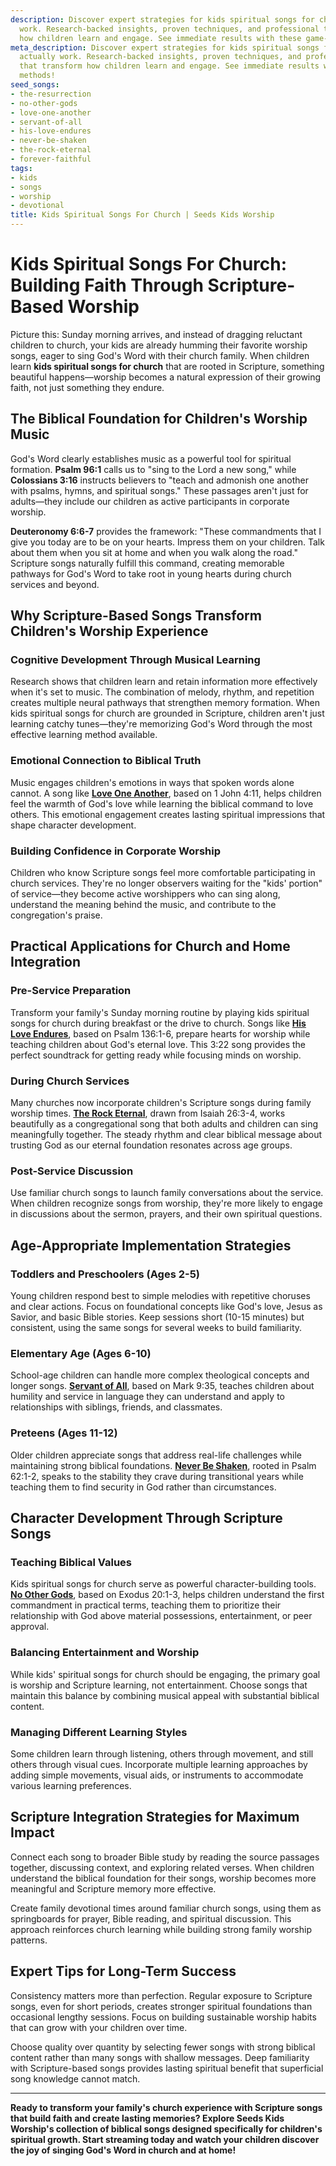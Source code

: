 ```yaml
---
description: Discover expert strategies for kids spiritual songs for church that actually
  work. Research-backed insights, proven techniques, and professional tips that transform
  how children learn and engage. See immediate results with these game-changing methods!
meta_description: Discover expert strategies for kids spiritual songs for church that
  actually work. Research-backed insights, proven techniques, and professional tips
  that transform how children learn and engage. See immediate results with these game-changing
  methods!
seed_songs:
- the-resurrection
- no-other-gods
- love-one-another
- servant-of-all
- his-love-endures
- never-be-shaken
- the-rock-eternal
- forever-faithful
tags:
- kids
- songs
- worship
- devotional
title: Kids Spiritual Songs For Church | Seeds Kids Worship
---
```

# Kids Spiritual Songs For Church: Building Faith Through Scripture-Based Worship

Picture this: Sunday morning arrives, and instead of dragging reluctant children to church, your kids are already humming their favorite worship songs, eager to sing God's Word with their church family. When children learn **kids spiritual songs for church** that are rooted in Scripture, something beautiful happens—worship becomes a natural expression of their growing faith, not just something they endure.

## The Biblical Foundation for Children's Worship Music

God's Word clearly establishes music as a powerful tool for spiritual formation. **Psalm 96:1** calls us to "sing to the Lord a new song," while **Colossians 3:16** instructs believers to "teach and admonish one another with psalms, hymns, and spiritual songs." These passages aren't just for adults—they include our children as active participants in corporate worship.

**Deuteronomy 6:6-7** provides the framework: "These commandments that I give you today are to be on your hearts. Impress them on your children. Talk about them when you sit at home and when you walk along the road." Scripture songs naturally fulfill this command, creating memorable pathways for God's Word to take root in young hearts during church services and beyond.

## Why Scripture-Based Songs Transform Children's Worship Experience

### Cognitive Development Through Musical Learning

Research shows that children learn and retain information more effectively when it's set to music. The combination of melody, rhythm, and repetition creates multiple neural pathways that strengthen memory formation. When kids spiritual songs for church are grounded in Scripture, children aren't just learning catchy tunes—they're memorizing God's Word through the most effective learning method available.

### Emotional Connection to Biblical Truth

Music engages children's emotions in ways that spoken words alone cannot. A song like **[Love One Another](https://seedskidsworship.com/product/love-one-another-1-john-411/)**, based on 1 John 4:11, helps children feel the warmth of God's love while learning the biblical command to love others. This emotional engagement creates lasting spiritual impressions that shape character development.

### Building Confidence in Corporate Worship

Children who know Scripture songs feel more comfortable participating in church services. They're no longer observers waiting for the "kids' portion" of service—they become active worshippers who can sing along, understand the meaning behind the music, and contribute to the congregation's praise.

## Practical Applications for Church and Home Integration

### Pre-Service Preparation

Transform your family's Sunday morning routine by playing kids spiritual songs for church during breakfast or the drive to church. Songs like **[His Love Endures](https://seedskidsworship.com/product/his-love-endures-psalm-1361-6-26/)**, based on Psalm 136:1-6, prepare hearts for worship while teaching children about God's eternal love. This 3:22 song provides the perfect soundtrack for getting ready while focusing minds on worship.

### During Church Services

Many churches now incorporate children's Scripture songs during family worship times. **[The Rock Eternal](https://seedskidsworship.com/product/the-rock-eternal-isaiah-263-4-2/)**, drawn from Isaiah 26:3-4, works beautifully as a congregational song that both adults and children can sing meaningfully together. The steady rhythm and clear biblical message about trusting God as our eternal foundation resonates across age groups.

### Post-Service Discussion

Use familiar church songs to launch family conversations about the service. When children recognize songs from worship, they're more likely to engage in discussions about the sermon, prayers, and their own spiritual questions.

## Age-Appropriate Implementation Strategies

### Toddlers and Preschoolers (Ages 2-5)

Young children respond best to simple melodies with repetitive choruses and clear actions. Focus on foundational concepts like God's love, Jesus as Savior, and basic Bible stories. Keep sessions short (10-15 minutes) but consistent, using the same songs for several weeks to build familiarity.

### Elementary Age (Ages 6-10)

School-age children can handle more complex theological concepts and longer songs. **[Servant of All](https://seedskidsworship.com/product/servant-of-all-mark-935/)**, based on Mark 9:35, teaches children about humility and service in language they can understand and apply to relationships with siblings, friends, and classmates.

### Preteens (Ages 11-12)

Older children appreciate songs that address real-life challenges while maintaining strong biblical foundations. **[Never Be Shaken](https://seedskidsworship.com/product/never-be-shaken-psalm-621-2-2/)**, rooted in Psalm 62:1-2, speaks to the stability they crave during transitional years while teaching them to find security in God rather than circumstances.

## Character Development Through Scripture Songs

### Teaching Biblical Values

Kids spiritual songs for church serve as powerful character-building tools. **[No Other Gods](https://seedskidsworship.com/product/no-other-gods-exodus-201-3-2/)**, based on Exodus 20:1-3, helps children understand the first commandment in practical terms, teaching them to prioritize their relationship with God above material possessions, entertainment, or peer approval.

### Balancing Entertainment and Worship

While kids' spiritual songs for church should be engaging, the primary goal is worship and Scripture learning, not entertainment. Choose songs that maintain this balance by combining musical appeal with substantial biblical content.

### Managing Different Learning Styles

Some children learn through listening, others through movement, and still others through visual cues. Incorporate multiple learning approaches by adding simple movements, visual aids, or instruments to accommodate various learning preferences.

## Scripture Integration Strategies for Maximum Impact

Connect each song to broader Bible study by reading the source passages together, discussing context, and exploring related verses. When children understand the biblical foundation for their songs, worship becomes more meaningful and Scripture memory more effective.

Create family devotional times around familiar church songs, using them as springboards for prayer, Bible reading, and spiritual discussion. This approach reinforces church learning while building strong family worship patterns.

## Expert Tips for Long-Term Success

Consistency matters more than perfection. Regular exposure to Scripture songs, even for short periods, creates stronger spiritual foundations than occasional lengthy sessions. Focus on building sustainable worship habits that can grow with your children over time.

Choose quality over quantity by selecting fewer songs with strong biblical content rather than many songs with shallow messages. Deep familiarity with Scripture-based songs provides lasting spiritual benefit that superficial song knowledge cannot match.

---

**Ready to transform your family's church experience with Scripture songs that build faith and create lasting memories? Explore Seeds Kids Worship's collection of biblical songs designed specifically for children's spiritual growth. Start streaming today and watch your children discover the joy of singing God's Word in church and at home!**

<script type="application/ld+json">
{
  "@context": "https://schema.org",
  "@type": "Article",
  "headline": "Kids Spiritual Songs For Church",
  "author": {
    "@type": "Organization",
    "name": "Seeds Kids Worship"
  },
  "publisher": {
    "@type": "Organization",
    "name": "Seeds Kids Worship",
    "logo": {
      "@type": "ImageObject",
      "url": "https://seedskidsworship.com/logo.png"
    }
  },
  "datePublished": "2025-09-05T14:34:13.046354",
  "dateModified": "2025-09-05T14:34:13.046826",
  "description": "Discover expert strategies for kids spiritual songs for church that actually work. Research-backed insights, proven techniques, and professional tips that trans",
  "mainEntityOfPage": {
    "@type": "WebPage",
    "@id": "https://seedskidsworship.com/activities/kids-spiritual-songs-for-church/"
  }
}
</script>

<script type="application/ld+json">
{
  "@context": "https://schema.org",
  "@type": "Product",
  "name": "The Resurrection",
  "description": "Easter song celebrating Jesus as the resurrection and the life from John 11:25-27",
  "url": "https://seedskidsworship.com/product/the-resurrection-john-1125-27/",
  "brand": {
    "@type": "Brand",
    "name": "Seeds Kids Worship"
  },
  "category": "Children's Christian Music",
  "album": "The Resurrection (Easter Collection)"
}
</script>

<script type="application/ld+json">
{
  "@context": "https://schema.org",
  "@type": "Product",
  "name": "No Other Gods",
  "description": "Reflective song on the love of Jesus and abiding in Him, drawn from John 15; emphasizes the greatest love shown through Christ's sacrifice.",
  "url": "https://seedskidsworship.com/product/no-other-gods-exodus-201-3-2/",
  "brand": {
    "@type": "Brand",
    "name": "Seeds Kids Worship"
  },
  "category": "Children's Christian Music",
  "album": "I Am With You"
}
</script>

<script type="application/ld+json">
{
  "@context": "https://schema.org",
  "@type": "Product",
  "name": "Love One Another",
  "description": "Love song teaching children to love one another as God loved us from 1 John 4:11",
  "url": "https://seedskidsworship.com/product/love-one-another-1-john-411/",
  "brand": {
    "@type": "Brand",
    "name": "Seeds Kids Worship"
  },
  "category": "Children's Christian Music",
  "album": "I Believe"
}
</script>

<script type="application/ld+json">
{
  "@context": "https://schema.org",
  "@type": "Product",
  "name": "Servant of All",
  "description": "A song about serving others and being great through humility",
  "url": "https://seedskidsworship.com/product/servant-of-all-mark-935/",
